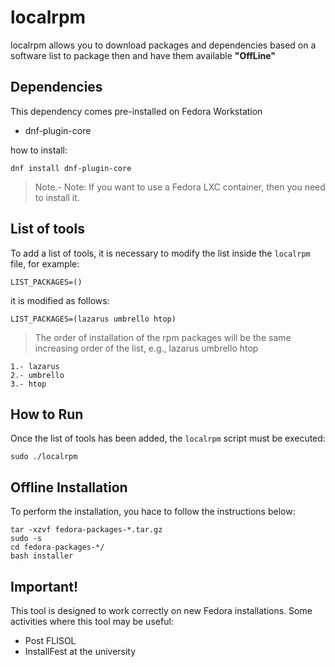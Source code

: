 # localrpm

localrpm allows you to download packages and dependencies based on a software list to package then and have them available **"OffLine"**

## Dependencies

This dependency comes pre-installed on Fedora Workstation

- dnf-plugin-core  

how to install:  

    dnf install dnf-plugin-core  
> Note.- Note: If you want to use a Fedora LXC container, then you need to install it.

## List of tools

To add a list of tools, it is necessary to modify the list inside the `localrpm` file, for example:

    LIST_PACKAGES=()  
   
it is modified as follows:     
    
    LIST_PACKAGES=(lazarus umbrello htop)
> The order of installation of the rpm packages will be the same increasing order of the list, e.g., lazarus umbrello htop

    1.- lazarus  
    2.- umbrello  
    3.- htop

## How to Run

Once the list of tools has been added, the `localrpm` script must be executed:

    sudo ./localrpm

## Offline Installation

To perform the installation, you hace to follow the instructions below:

    tar -xzvf fedora-packages-*.tar.gz
    sudo -s
    cd fedora-packages-*/
    bash installer   

## Important!

This tool is designed to work correctly on new Fedora installations. Some activities where this tool may be useful:
- Post FLISOL
- InstallFest at the university 